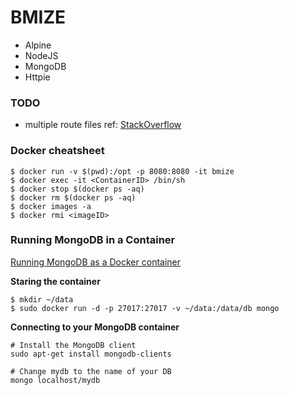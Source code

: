 # BMIZE

- Alpine  
- NodeJS  
- MongoDB
- Httpie

### TODO

- multiple route files ref: [StackOverflow](https://stackoverflow.com/questions/27766623/how-to-store-routes-in-separate-files-when-using-hapi)

### Docker cheatsheet

```
$ docker run -v $(pwd):/opt -p 8080:8080 -it bmize 
$ docker exec -it <ContainerID> /bin/sh 
$ docker stop $(docker ps -aq)
$ docker rm $(docker ps -aq)
$ docker images -a
$ docker rmi <imageID>
```

### Running MongoDB in a Container

[Running MongoDB as a Docker container](https://www.thachmai.info/2015/04/30/running-mongodb-container/)

**Staring the container**

```
$ mkdir ~/data
$ sudo docker run -d -p 27017:27017 -v ~/data:/data/db mongo
```

**Connecting to your MongoDB container**

```
# Install the MongoDB client
sudo apt-get install mongodb-clients

# Change mydb to the name of your DB
mongo localhost/mydb
```